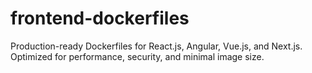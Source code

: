 # frontend-dockerfiles
Production-ready Dockerfiles for React.js, Angular, Vue.js, and Next.js. Optimized for performance, security, and minimal image size. 
